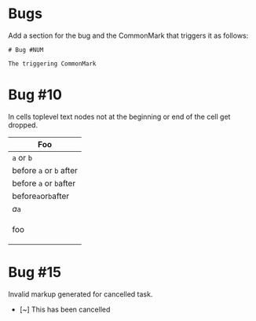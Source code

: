Bugs
====

Add a section for the bug and the CommonMark that triggers it as 
follows:

```
# Bug #NUM

The triggering CommonMark
```

# Bug \#10 

In cells toplevel text nodes not at the beginning or end of the cell
get dropped.

|  Foo                    |
|-------------------------|
| `a` or `b`              |
| before `a` or `b` after |
| before `a` or `b`after  |
| before`a`or`b`after     |
| *a*`a`                  |
| <p>foo</p>              |

# Bug \#15 

Invalid markup generated for cancelled task.

* [~] This has been cancelled
